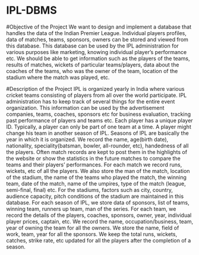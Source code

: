 # IPL-DBMS
#Objective of the Project
We want to design and implement a database that handles the data of the Indian Premier League. 
Individual players profiles, data of matches, teams, sponsors, owners can be stored and viewed from 
this database. This database can be used by the IPL administration for various purposes like 
marketing, knowing individual player’s performance etc.
We should be able to get information such as the players of the teams, results of matches, wickets of 
particular teams/players, data about the coaches of the teams, who was the owner of the team, 
location of the stadium where the match was played, etc.

#Description of the Project
IPL is organized yearly in India where various cricket teams consisting of players from all over the 
world participate. IPL administration has to keep track of several things for the entire event 
organization. This information can be used by the advertisement companies, teams, coaches, 
sponsors etc for business evaluation, tracking past performance of players and teams etc. 
Each player has a unique player ID. Typically, a player can only be part of one team at a time. A player 
might change his team in another season of IPL. Seasons of IPL are basically the year in which it is 
organized. We record the name, age(birth date), nationality, speciality(batsman, bowler, all-rounder, 
etc), handedness of all the players. 
Often match records are kept to post them in the highlights of the website or show the statistics in 
the future matches to compare the teams and their players’ performances. For each match we 
record runs, wickets, etc of all the players. We also store the man of the match, location of the 
stadium, the name of the teams who played the match, the winning team, date of the match, name 
of the umpires, type of the match (league, semi-final, final) etc. 
For the stadiums, factors such as city, country, audience capacity, pitch conditions of the stadium are 
maintained in this database.
For each season of IPL, we store data of sponsors, list of teams, winning team, runners up team, man 
of the series. For each team, we record the details of the players, coaches, sponsors, owner, year, 
individual player prices, captain, etc.
We record the name, occupation/business, team, year of owning the team for all the owners. We 
store the name, field of work, team, year for all the sponsors. 
We keep the total runs, wickets, catches, strike rate, etc updated for all the players after the 
completion of a season.
